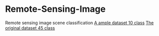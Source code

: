 # Remote-Sensing-Image
Remote sensing image scene classification
[A ample dataset 10 class](https://drive.google.com/file/d/1Mc3YPANV1yUojEJOfBBSFAV1bvnN0h3b/view?usp=sharing)
[The original dataset 45 class](https://1drv.ms/u/s!AmgKYzARBl5ca3HNaHIlzp_IXjs (OneDrive))
